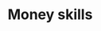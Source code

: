 ---
tag: money-skills
title: "Money skills"
description: ""
hero:
  label: Achieve stoic street-smarts
  heading: "Money skills: Learn skills to increase your earning potential and manage your money"
  text_markdown: |
    Once you learn how money is made in one way, you can understand how money is made every way.
page_blocks:
  - _id: posts_relevant
---
